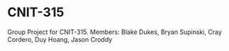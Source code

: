 # CNIT-315
Group Project for CNIT-315. Members: Blake Dukes, Bryan Supinski, Cray Cordero, Duy Hoang, Jason Croddy

